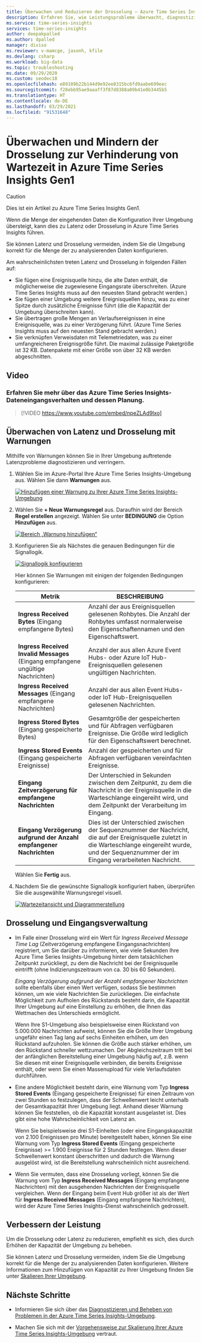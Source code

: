```yaml
---
title: Überwachen und Reduzieren der Drosselung – Azure Time Series Insights | Microsoft-Dokumentation
description: Erfahren Sie, wie Leistungsprobleme überwacht, diagnostiziert und verringert werden können, die zu Latenz und Drosselung in Azure Time Series Insights führen.
ms.service: time-series-insights
services: time-series-insights
author: deepakpalled
ms.author: dpalled
manager: diviso
ms.reviewer: v-mamcge, jasonh, kfile
ms.devlang: csharp
ms.workload: big-data
ms.topic: troubleshooting
ms.date: 09/29/2020
ms.custom: seodec18
ms.openlocfilehash: e89189b22b144d9e92ee8315bc6fd9aabe699eec
ms.sourcegitcommit: f28ebb95ae9aaaff3f87d8388a09b41e0b3445b5
ms.translationtype: HT
ms.contentlocale: de-DE
ms.lasthandoff: 03/29/2021
ms.locfileid: "91531648"
---
```

# <a name="monitor-and-mitigate-throttling-to-reduce-latency-in-azure-time-series-insights-gen1"></a>Überwachen und Mindern der Drosselung zur Verhinderung von Wartezeit in Azure Time Series Insights Gen1

> [!CAUTION]
> Dies ist ein Artikel zu Azure Time Series Insights Gen1.

Wenn die Menge der eingehenden Daten die Konfiguration Ihrer Umgebung übersteigt, kann dies zu Latenz oder Drosselung in Azure Time Series Insights führen.

Sie können Latenz und Drosselung vermeiden, indem Sie die Umgebung korrekt für die Menge der zu analysierenden Daten konfigurieren.

Am wahrscheinlichsten treten Latenz und Drosselung in folgenden Fällen auf:

- Sie fügen eine Ereignisquelle hinzu, die alte Daten enthält, die möglicherweise die zugewiesene Eingangsrate überschreiten. (Azure Time Series Insights muss auf den neuesten Stand gebracht werden.)
- Sie fügen einer Umgebung weitere Ereignisquellen hinzu, was zu einer Spitze durch zusätzliche Ereignisse führt (die die Kapazität der Umgebung überschreiten kann).
- Sie übertragen große Mengen an Verlaufsereignissen in eine Ereignisquelle, was zu einer Verzögerung führt. (Azure Time Series Insights muss auf den neuesten Stand gebracht werden.)
- Sie verknüpfen Verweisdaten mit Telemetriedaten, was zu einer umfangreicheren Ereignisgröße führt. Die maximal zulässige Paketgröße ist 32 KB. Datenpakete mit einer Größe von über 32 KB werden abgeschnitten.

## <a name="video"></a>Video

### <a name="learn-about-azure-time-series-insights-data-ingress-behavior-and-how-to-plan-for-itbr"></a>Erfahren Sie mehr über das Azure Time Series Insights-Dateneingangsverhalten und dessen Planung.</br>

> [!VIDEO https://www.youtube.com/embed/npeZLAd9lxo]

## <a name="monitor-latency-and-throttling-with-alerts"></a>Überwachen von Latenz und Drosselung mit Warnungen

Mithilfe von Warnungen können Sie in Ihrer Umgebung auftretende Latenzprobleme diagnostizieren und verringern.

1. Wählen Sie im Azure-Portal Ihre Azure Time Series Insights-Umgebung aus. Wählen Sie dann **Warnungen** aus.

   [![Hinzufügen einer Warnung zu Ihrer Azure Time Series Insights-Umgebung](media/environment-mitigate-latency/mitigate-latency-add-alert.png)](media/environment-mitigate-latency/mitigate-latency-add-alert.png#lightbox)

1. Wählen Sie **+ Neue Warnungsregel** aus. Daraufhin wird der Bereich **Regel erstellen** angezeigt. Wählen Sie unter **BEDINGUNG** die Option **Hinzufügen** aus.

   [![Bereich „Warnung hinzufügen“](media/environment-mitigate-latency/mitigate-latency-add-pane.png)](media/environment-mitigate-latency/mitigate-latency-add-pane.png#lightbox)

1. Konfigurieren Sie als Nächstes die genauen Bedingungen für die Signallogik.

   [![Signallogik konfigurieren](media/environment-mitigate-latency/configure-alert-rule.png)](media/environment-mitigate-latency/configure-alert-rule.png#lightbox)

   Hier können Sie Warnungen mit einigen der folgenden Bedingungen konfigurieren:

   |Metrik  |BESCHREIBUNG  |
   |---------|---------|
   |**Ingress Received Bytes** (Eingang empfangene Bytes)     | Anzahl der aus Ereignisquellen gelesenen Rohbytes. Die Anzahl der Rohbytes umfasst normalerweise den Eigenschaftennamen und den Eigenschaftswert.  |  
   |**Ingress Received Invalid Messages** (Eingang empfangene ungültige Nachrichten)     | Anzahl der aus allen Azure Event Hubs- oder Azure IoT Hub-Ereignisquellen gelesenen ungültigen Nachrichten.      |
   |**Ingress Received Messages** (Eingang empfangene Nachrichten)   | Anzahl der aus allen Event Hubs- oder IoT Hub-Ereignisquellen gelesenen Nachrichten.        |
   |**Ingress Stored Bytes** (Eingang gespeicherte Bytes)     | Gesamtgröße der gespeicherten und für Abfragen verfügbaren Ereignisse. Die Größe wird lediglich für den Eigenschaftswert berechnet.        |
   |**Ingress Stored Events** (Eingang gespeicherte Ereignisse)     |   Anzahl der gespeicherten und für Abfragen verfügbaren vereinfachten Ereignisse.      |
   |**Eingang Zeitverzögerung für empfangene Nachrichten**    |  Der Unterschied in Sekunden zwischen dem Zeitpunkt, zu dem die Nachricht in der Ereignisquelle in die Warteschlange eingereiht wird, und dem Zeitpunkt der Verarbeitung im Eingang.      |
   |**Eingang Verzögerung aufgrund der Anzahl empfangener Nachrichten**    |  Dies ist der Unterschied zwischen der Sequenznummer der Nachricht, die auf der Ereignisquelle zuletzt in die Warteschlange eingereiht wurde, und der Sequenznummer der im Eingang verarbeiteten Nachricht.      |

   Wählen Sie **Fertig** aus.

1. Nachdem Sie die gewünschte Signallogik konfiguriert haben, überprüfen Sie die ausgewählte Warnungsregel visuell.

   [![Wartezeitansicht und Diagrammerstellung](media/environment-mitigate-latency/mitigate-latency-view-and-charting.png)](media/environment-mitigate-latency/mitigate-latency-view-and-charting.png#lightbox)

## <a name="throttling-and-ingress-management"></a>Drosselung und Eingangsverwaltung

- Im Falle einer Drosselung wird ein Wert für *Ingress Received Message Time Lag* (Zeitverzögerung empfangene Eingangsnachrichten) registriert, um Sie darüber zu informieren, wie viele Sekunden Ihre Azure Time Series Insights-Umgebung hinter dem tatsächlichen Zeitpunkt zurückliegt, zu dem die Nachricht bei der Ereignisquelle eintrifft (ohne Indizierungszeitraum von ca. 30 bis 60 Sekunden).  

  *Eingang Verzögerung aufgrund der Anzahl empfangener Nachrichten* sollte ebenfalls über einen Wert verfügen, sodass Sie bestimmen können, um wie viele Nachrichten Sie zurückliegen.  Die einfachste Möglichkeit zum Aufholen des Rückstands besteht darin, die Kapazität Ihrer Umgebung auf eine Einstellung zu erhöhen, die Ihnen das Wettmachen des Unterschieds ermöglicht.  

  Wenn Ihre S1-Umgebung also beispielsweise einen Rückstand von 5.000.000 Nachrichten aufweist, können Sie die Größe Ihrer Umgebung ungefähr einen Tag lang auf sechs Einheiten erhöhen, um den Rückstand aufzuholen.  Sie können die Größe auch stärker erhöhen, um den Rückstand schneller wettzumachen. Der Abgleichszeitraum tritt bei der anfänglichen Bereitstellung einer Umgebung häufig auf, z.B. wenn Sie diesen mit einer Ereignisquelle verbinden, die bereits Ereignisse enthält, oder wenn Sie einen Massenupload für viele Verlaufsdaten durchführen.

- Eine andere Möglichkeit besteht darin, eine Warnung vom Typ **Ingress Stored Events** (Eingang gespeicherte Ereignisse) für einen Zeitraum von zwei Stunden so festzulegen, dass der Schwellenwert leicht unterhalb der Gesamtkapazität Ihrer Umgebung liegt.  Anhand dieser Warnung können Sie feststellen, ob die Kapazität konstant ausgelastet ist. Dies gibt eine hohe Wahrscheinlichkeit von Latenz an.

  Wenn Sie beispielsweise drei S1-Einheiten (oder eine Eingangskapazität von 2.100 Ereignissen pro Minute) bereitgestellt haben, können Sie eine Warnung vom Typ **Ingress Stored Events** (Eingang gespeicherte Ereignisse) >= 1.900 Ereignisse für 2 Stunden festlegen. Wenn dieser Schwellenwert konstant überschritten und dadurch die Warnung ausgelöst wird, ist die Bereitstellung wahrscheinlich nicht ausreichend.  

- Wenn Sie vermuten, dass eine Drosselung vorliegt, können Sie die Warnung vom Typ **Ingress Received Messages** (Eingang empfangene Nachrichten) mit den ausgehenden Nachrichten der Ereignisquelle vergleichen.  Wenn der Eingang beim Event Hub größer ist als der Wert für **Ingress Received Messages** (Eingang empfangene Nachrichten), wird der Azure Time Series Insights-Dienst wahrscheinlich gedrosselt.

## <a name="improving-performance"></a>Verbessern der Leistung

Um die Drosselung oder Latenz zu reduzieren, empfiehlt es sich, dies durch Erhöhen der Kapazität der Umgebung zu beheben.

Sie können Latenz und Drosselung vermeiden, indem Sie die Umgebung korrekt für die Menge der zu analysierenden Daten konfigurieren. Weitere Informationen zum Hinzufügen von Kapazität zu Ihrer Umgebung finden Sie unter [Skalieren Ihrer Umgebung](time-series-insights-how-to-scale-your-environment.md).

## <a name="next-steps"></a>Nächste Schritte

- Informieren Sie sich über das [Diagnostizieren und Beheben von Problemen in der Azure Time Series Insights-Umgebung](time-series-insights-diagnose-and-solve-problems.md).

- Machen Sie sich mit der [Vorgehensweise zur Skalierung Ihrer Azure Time Series Insights-Umgebung](time-series-insights-how-to-scale-your-environment.md) vertraut.

